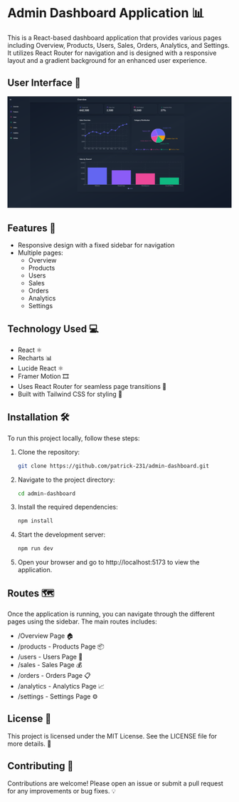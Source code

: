 # **Admin Dashboard Application** 📊

This is a React-based dashboard application that provides various pages including Overview, Products, Users, Sales, Orders, Analytics, and Settings. It utilizes React Router for navigation and is designed with a responsive layout and a gradient background for an enhanced user experience.

## **User Interface** 📸

![Aministration Dashboard](ui.png)

## **Features** 🌟

- Responsive design with a fixed sidebar for navigation
- Multiple pages:
  - Overview
  - Products
  - Users
  - Sales
  - Orders
  - Analytics
  - Settings

## **Technology Used** 💻

- React ⚛️
- Recharts 📊
- Lucide React ⚛️
- Framer Motion 🎞️
- Uses React Router for seamless page transitions 🔄
- Built with Tailwind CSS for styling 🎨

## **Installation** 🛠️

To run this project locally, follow these steps:

1. Clone the repository:
   ```bash
   git clone https://github.com/patrick-231/admin-dashboard.git
   ```
2. Navigate to the project directory:

   ```bash
   cd admin-dashboard
   ```

3. Install the required dependencies:

   ```bash
   npm install
   ```

4. Start the development server:

   ```bash
   npm run dev
   ```

5. Open your browser and go to http://localhost:5173 to view the application.

## **Routes 🗺️**

Once the application is running, you can navigate through the different pages using the sidebar. The main routes includes:

- /Overview Page 🏠
- /products - Products Page 📦
- /users - Users Page 👥
- /sales - Sales Page 💰
- /orders - Orders Page 📋
- /analytics - Analytics Page 📈
- /settings - Settings Page ⚙️

## **License** 📄

This project is licensed under the MIT License. See the LICENSE file for more details. 🔖

## **Contributing** 🤝

Contributions are welcome! Please open an issue or submit a pull request for any improvements or bug fixes. 💡
